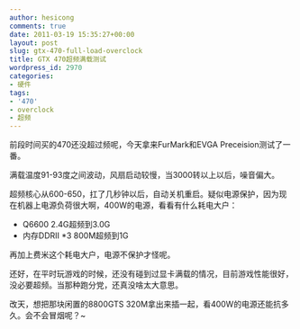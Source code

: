 ```yaml
---
author: hesicong
comments: true
date: 2011-03-19 15:35:27+00:00
layout: post
slug: gtx-470-full-load-overclock
title: GTX 470超频满载测试
wordpress_id: 2970
categories:
- 硬件
tags:
- '470'
- overclock
- 超频
---
```


前段时间买的470还没超过频呢，今天拿来FurMark和EVGA Preceision测试了一番。

满载温度91-93度之间波动，风扇启动较慢，当3000转以上以后，噪音偏大。

超频核心从600-650，扛了几秒钟以后，自动关机重启。疑似电源保护，因为现在机器上电源负荷很大啊，400W的电源，看看有什么耗电大户：

* Q6600 2.4G超频到3.0G
* 内存DDRII *3 800M超频到1G

再加上费米这个耗电大户，电源不保护才怪呢。

还好，在平时玩游戏的时候，还没有碰到过显卡满载的情况，目前游戏性能很好，没必要超频。当那种跑分党，还真没啥太大意思。

改天，想把那块闲置的8800GTS 320M拿出来插一起，看400W的电源还能抗多久。会不会冒烟呢？~
